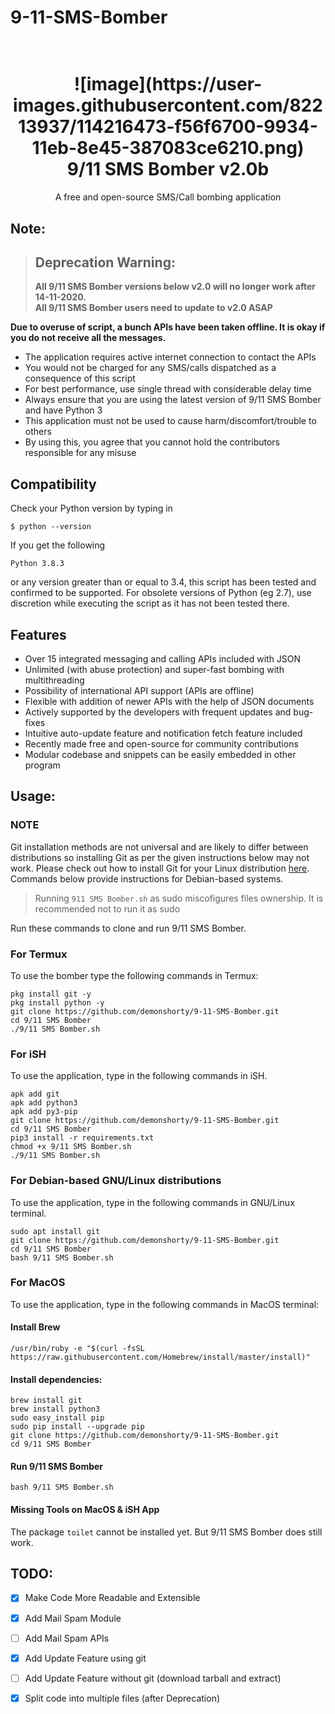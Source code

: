 # 9-11-SMS-Bomber
<h1 align="center">
  <br>
  ![image](https://user-images.githubusercontent.com/82213937/114216473-f56f6700-9934-11eb-8e45-387083ce6210.png)

  <br>
  9/11 SMS Bomber v2.0b
  <br>
</h1>


<p align="center">A free and open-source SMS/Call bombing application</p>

## Note:


> ## Deprecation Warning:
> **All 9/11 SMS Bomber versions below v2.0 will no longer work after 14-11-2020.**  
**All 9/11 SMS Bomber users need to update to v2.0 ASAP**

**Due to overuse of script, a bunch APIs have been taken offline. It is okay if you do not receive all the messages.**


- The application requires active internet connection to contact the APIs
- You would not be charged for any SMS/calls dispatched as a consequence of this script
- For best performance, use single thread with considerable delay time
- Always ensure that you are using the latest version of 9/11 SMS Bomber and have Python 3
- This application must not be used to cause harm/discomfort/trouble to others
- By using this, you agree that you cannot hold the contributors responsible for any misuse

## Compatibility
Check your Python version by typing in
```shell script
$ python --version
```
If you get the following
```shell script
Python 3.8.3
```
or any version greater than or equal to 3.4, this script has been tested and confirmed to be supported. For obsolete versions of Python (eg 2.7), use discretion while executing the script as it has not been tested there.

## Features

- Over 15 integrated messaging and calling APIs included with JSON
- Unlimited (with abuse protection) and super-fast bombing with multithreading
- Possibility of international API support (APIs are offline)
- Flexible with addition of newer APIs with the help of JSON documents
- Actively supported by the developers with frequent updates and bug-fixes
- Intuitive auto-update feature and notification fetch feature included
- Recently made free and open-source for community contributions
- Modular codebase and snippets can be easily embedded in other program


## Usage:

### NOTE 

Git installation methods are not universal and are likely to differ between distributions so installing Git as per the given instructions below may not work. Please check out how to install Git for your Linux distribution [here](https://git-scm.com/). Commands below provide instructions for Debian-based systems.

>Running `911 SMS Bomber.sh` as sudo miscofigures files ownership. It is recommended not to run it as sudo

Run these commands to clone and run 9/11 SMS Bomber.

### For Termux

To use the bomber type the following commands in Termux:
```shell script
pkg install git -y 
pkg install python -y 
git clone https://github.com/demonshorty/9-11-SMS-Bomber.git
cd 9/11 SMS Bomber
./9/11 SMS Bomber.sh
```

### For iSH

To use the application, type in the following commands in iSH.
```shell script
apk add git
apk add python3
apk add py3-pip
git clone https://github.com/demonshorty/9-11-SMS-Bomber.git
cd 9/11 SMS Bomber
pip3 install -r requirements.txt
chmod +x 9/11 SMS Bomber.sh
./9/11 SMS Bomber.sh
```

### For Debian-based GNU/Linux distributions

To use the application, type in the following commands in GNU/Linux terminal.
```shell script
sudo apt install git
git clone https://github.com/demonshorty/9-11-SMS-Bomber.git
cd 9/11 SMS Bomber
bash 9/11 SMS Bomber.sh
```

### For MacOS

To use the application, type in the following commands in MacOS terminal:

#### Install Brew

```shell script
/usr/bin/ruby -e "$(curl -fsSL https://raw.githubusercontent.com/Homebrew/install/master/install)"
````

#### Install dependencies:

```shell script
brew install git
brew install python3
sudo easy_install pip
sudo pip install --upgrade pip
git clone https://github.com/demonshorty/9-11-SMS-Bomber.git
cd 9/11 SMS Bomber
```

#### Run 9/11 SMS Bomber

```shell script
bash 9/11 SMS Bomber.sh
```

#### Missing Tools on MacOS & iSH App

The package `toilet` cannot be installed yet. But 9/11 SMS Bomber does still work.

## TODO:

- [x] Make Code More Readable and Extensible
- [x] Add Mail Spam Module
- [ ] Add Mail Spam APIs
- [x] Add Update Feature using git
- [ ] Add Update Feature without git (download tarball and extract)
- [x] Split code into multiple files (after Deprecation)




